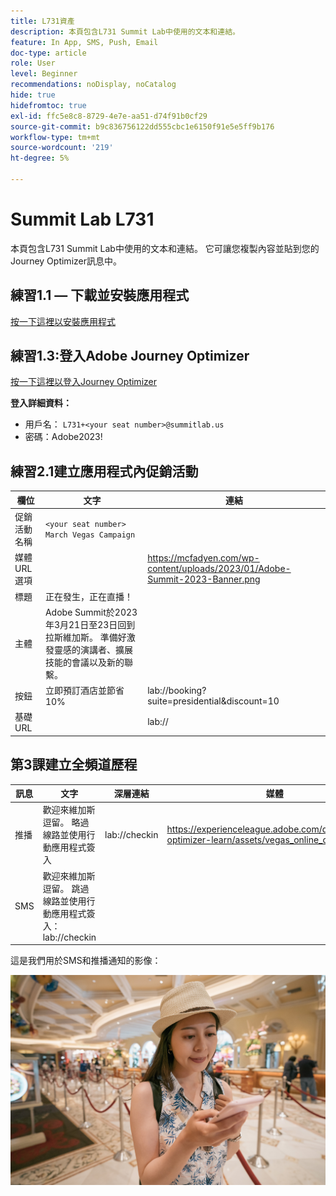 ```yaml
---
title: L731資產
description: 本頁包含L731 Summit Lab中使用的文本和連結。
feature: In App, SMS, Push, Email
doc-type: article
role: User
level: Beginner
recommendations: noDisplay, noCatalog
hide: true
hidefromtoc: true
exl-id: ffc5e8c8-8729-4e7e-aa51-d74f91b0cf29
source-git-commit: b9c836756122dd555cbc1e6150f91e5e5ff9b176
workflow-type: tm+mt
source-wordcount: '219'
ht-degree: 5%

---
```


# Summit Lab L731

本頁包含L731 Summit Lab中使用的文本和連結。 它可讓您複製內容並貼到您的Journey Optimizer訊息中。

## 練習1.1 — 下載並安裝應用程式

[按一下這裡以安裝應用程式](https://testflight.apple.com/join/H0N5iWvW)

## 練習1.3:登入Adobe Journey Optimizer

[按一下這裡以登入Journey Optimizer](https://experience.adobe.com/#/@techmarketingdemos/sname:summit-2023-ajo-lab/journey-optimizer/home)

**登入詳細資料：**

* 用戶名： `L731+<your seat number>@summitlab.us`
* 密碼：Adobe2023!


## 練習2.1建立應用程式內促銷活動

| 欄位 | 文字 | 連結 |
|----|----|----|
| 促銷活動名稱 | `<your seat number> March Vegas Campaign` |  |
| 媒體URL選項 |  | https://mcfadyen.com/wp-content/uploads/2023/01/Adobe-Summit-2023-Banner.png |
| 標題 | 正在發生，正在直播！ |  |
| 主體 | Adobe Summit於2023年3月21日至23日回到拉斯維加斯。 準備好激發靈感的演講者、擴展技能的會議以及新的聯繫。 |  |
| 按鈕 | 立即預訂酒店並節省10% | lab://booking?suite=presidential&amp;discount=10 |
| 基礎 URL |  | lab:// |



## 第3課建立全頻道歷程

| 訊息 | 文字 | 深層連結 | 媒體 |
|----|----|----|----|
| 推播 | 歡迎來維加斯逗留。 略過線路並使用行動應用程式簽入 | lab://checkin | https://experienceleague.adobe.com/docs/journey-optimizer-learn/assets/vegas_online_check_in.jpg |
| SMS | 歡迎來維加斯逗留。 跳過線路並使用行動應用程式簽入：lab://checkin |  |


這是我們用於SMS和推播通知的影像：

![線上簽入](/help/assets/vegas_online_check_in.jpg)
